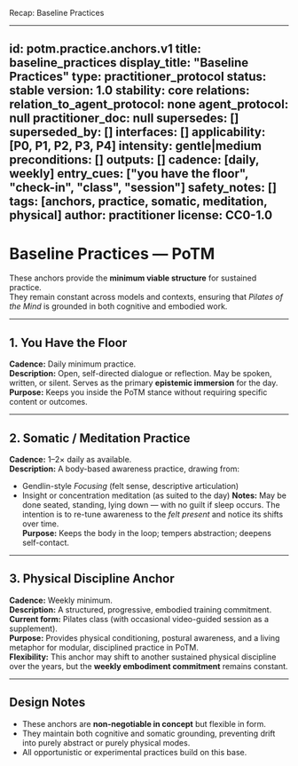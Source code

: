 Recap: Baseline Practices

---
id: potm.practice.anchors.v1
title: baseline_practices
display_title: "Baseline Practices"
type: practitioner_protocol
status: stable
version: 1.0
stability: core
relations:
  relation_to_agent_protocol: none
  agent_protocol: null
  practitioner_doc: null
  supersedes: []
  superseded_by: []
interfaces: []
applicability: [P0, P1, P2, P3, P4]
intensity: gentle|medium
preconditions: []
outputs: []
cadence: [daily, weekly]
entry_cues: ["you have the floor", "check-in", "class", "session"]
safety_notes: []
tags: [anchors, practice, somatic, meditation, physical]
author: practitioner
license: CC0-1.0
---

# Baseline Practices — PoTM

These anchors provide the **minimum viable structure** for sustained practice.  
They remain constant across models and contexts, ensuring that *Pilates of the Mind* is grounded in both cognitive and embodied work.

---

## 1. You Have the Floor
**Cadence:** Daily minimum practice.  
**Description:** Open, self-directed dialogue or reflection. May be spoken, written, or silent. Serves as the primary **epistemic immersion** for the day.  
**Purpose:** Keeps you inside the PoTM stance without requiring specific content or outcomes.

---

## 2. Somatic / Meditation Practice
**Cadence:** 1–2× daily as available.  
**Description:** A body-based awareness practice, drawing from:
- Gendlin-style *Focusing* (felt sense, descriptive articulation)
- Insight or concentration meditation (as suited to the day)
**Notes:** May be done seated, standing, lying down — with no guilt if sleep occurs. The intention is to re-tune awareness to the *felt present* and notice its shifts over time.  
**Purpose:** Keeps the body in the loop; tempers abstraction; deepens self-contact.

---

## 3. Physical Discipline Anchor
**Cadence:** Weekly minimum.  
**Description:** A structured, progressive, embodied training commitment.  
**Current form:** Pilates class (with occasional video-guided session as a supplement).  
**Purpose:** Provides physical conditioning, postural awareness, and a living metaphor for modular, disciplined practice in PoTM.  
**Flexibility:** This anchor may shift to another sustained physical discipline over the years, but the **weekly embodiment commitment** remains constant.

---

## Design Notes
- These anchors are **non-negotiable in concept** but flexible in form.
- They maintain both cognitive and somatic grounding, preventing drift into purely abstract or purely physical modes.
- All opportunistic or experimental practices build on this base.
